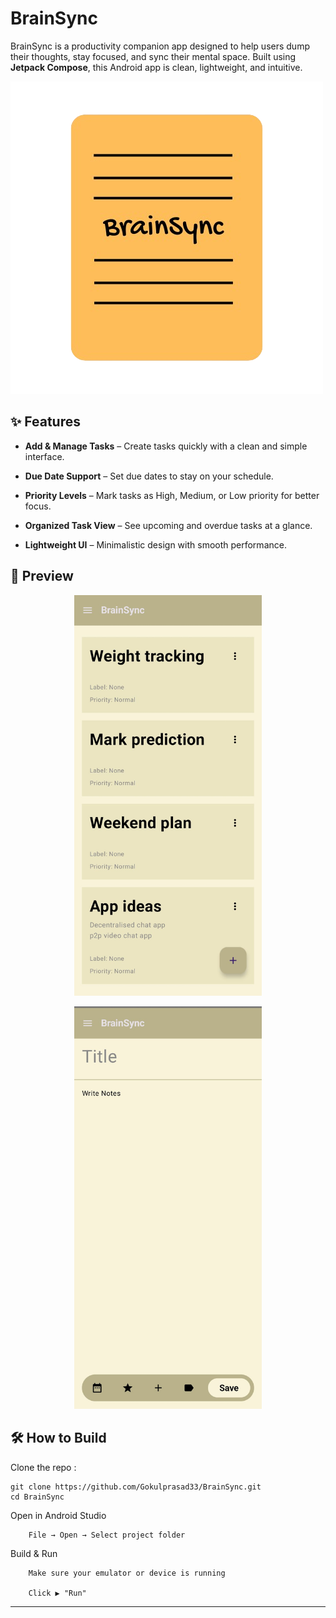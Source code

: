 
# BrainSync

BrainSync is a productivity companion app designed to help users dump their thoughts, stay focused, and sync their mental space. Built using **Jetpack Compose**, this Android app is clean, lightweight, and intuitive.

![App Screenshot 1](https://github.com/Gokulprasad33/BrainSync/blob/master/app/src/main/res/drawable/ic_icon_transparent.png?raw=true)


## ✨ Features

- **Add & Manage Tasks** – Create tasks quickly with a clean and simple interface.

- **Due Date Support** – Set due dates to stay on your schedule.

- **Priority Levels** – Mark tasks as High, Medium, or Low priority for better focus.


- **Organized Task View** – See upcoming and overdue tasks at a glance.

- **Lightweight UI** – Minimalistic design with smooth performance.


## 📸 Preview

<p align="center">
  <img src="https://github.com/Gokulprasad33/BrainSync/blob/master/app/src/main/java/com/example/brainsyncapp/ui/theme/Screenshot1.jpg?raw=true" width="300"/>
</p>


<p align="center">
  <img src="https://github.com/Gokulprasad33/BrainSync/blob/master/app/src/main/java/com/example/brainsyncapp/ui/theme/Screenshot2.jpg?raw=true" width="300"/>
</p>



## 🛠️ How to Build

Clone the repo :
```
git clone https://github.com/Gokulprasad33/BrainSync.git
cd BrainSync
```

Open in Android Studio
```
    File → Open → Select project folder
```
Build & Run
```
    Make sure your emulator or device is running

    Click ▶️ "Run"
```
---
